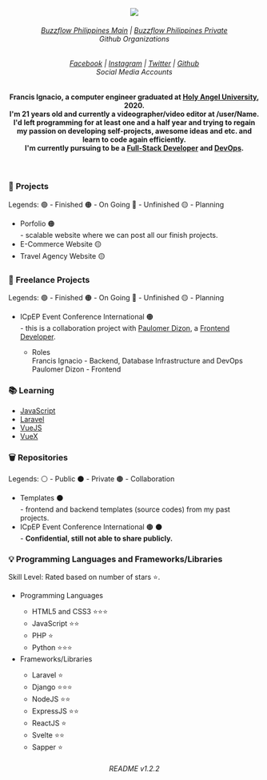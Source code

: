 <p align="center"><img src="https://i.imgur.com/Y4qfpeV.png"></p>

<h6 align="center"><a href="https://github.com/buzzflowph-main">Buzzflow Philippines Main</a> | <a href="https://github.com/buzzflowph-private">Buzzflow Philippines Private</a> <br> Github Organizations<h6>
<h6 align="center"><a href="https://www.facebook.com/noeyignacio">Facebook</a> | <a href="https://www.instagram.com/enoweeway/">Instagram</a> | <a href="https://twitter.com/enoweewai">Twitter</a> | <a href="https://github.com/enoweewai">Github</a><br>Social Media Accounts<h6>

<h4 align="center"><strong>Francis Ignacio</strong>, a computer engineer graduated at <strong><a href="https://www.hau.edu.ph/">Holy Angel University</a></strong>, 2020. <br /> I'm 21 years old and currently a videographer/video editor at /user/Name. I'd left programming for at least one and a half year and trying to regain my passion on developing self-projects, awesome ideas and etc. and learn to code again efficiently. <br> I'm currently pursuing to be a <strong><a href="https://careerfoundry.com/en/blog/web-development/what-is-a-full-stack-web-developer/">Full-Stack Developer</a></strong> and <strong><a href="https://searchitoperations.techtarget.com/definition/DevOps">DevOps</a></strong>.
</h4> <br>



<h3>🚧 <strong>Projects</strong></h3>
<p> Legends: 🟢 - Finished 🟠 - On Going  🔴 - Unfinished 🟡 - Planning</p>
<ul>
    <li>
        Porfolio 🟠
        <div> - scalable website where we can post all our finish projects.
    </li>
    <li>
        E-Commerce Website 🟡
    </li>
    <li>
        Travel Agency Website 🟡
    </li>
</ul>

<h3>🚧 <strong>Freelance Projects</strong></h3>
<p> Legends: 🟢 - Finished 🟠 - On Going  🔴 - Unfinished 🟡 - Planning</p>
<ul>
    <li>
        ICpEP Event Conference International 🟠
        <div> - this is a collaboration project with <a href="https://www.facebook.com/paulo.dizon.395">Paulomer Dizon</a>, a <a href="https://frontendmasters.com/books/front-end-handbook/2018/what-is-a-FD.html">Frontend Developer</a>.
        <ul>
            <li>
                Roles
                <div> Francis Ignacio - Backend, Database Infrastructure and DevOps
                <div> Paulomer Dizon - Frontend
            </li>
        </ul>
    </li>
</ul>

<h3>📚 <strong>Learning</strong></h3>
<ul>
    <li><a href="https://www.javascript.com/">JavaScript</a></li>
    <li><a href="https://laravel.com/">Laravel</a></li>
    <li><a href="https://vuejs.org/">VueJS</a></li>
    <li><a href="https://vuex.vuejs.org/">VueX</a></li>
</ul>

<h3>🗑️ <strong>Repositories</strong></h3>
<p> Legends: ⚪ - Public  ⚫ - Private 🟤 - Collaboration</p>
<ul>
    <li>
        Templates ⚫
        <div> - frontend and backend templates (source codes) from my past projects.
    </li>
    <li>
        ICpEP Event Conference International 🟤 ⚫
        <div> - <strong>Confidential, still not able to share publicly.</strong>
    </li>
</ul>

<h3>💡 <strong>Programming Languages and Frameworks/Libraries</strong></h3>
<p> Skill Level: Rated based on number of stars ⭐.</p>
<ul>
    <li>Programming Languages</li>
    <ul>
        <li>HTML5 and CSS3 ⭐⭐⭐</li>
        <li>JavaScript ⭐⭐</li>
        <li>PHP ⭐</li>
        <li>Python ⭐⭐⭐</li>
    </ul>
    <li>Frameworks/Libraries</li>
    <ul>
        <li>Laravel ⭐</li>
        <li>Django ⭐⭐⭐</li>
        <li>NodeJS ⭐⭐</li>
        <li>ExpressJS ⭐⭐</li>
        <li>ReactJS ⭐</li>
        <li>Svelte ⭐⭐</li>
        <li>Sapper ⭐</li>
    </ul>
</ul>

<h6 align="center">README v1.2.2</h6>

